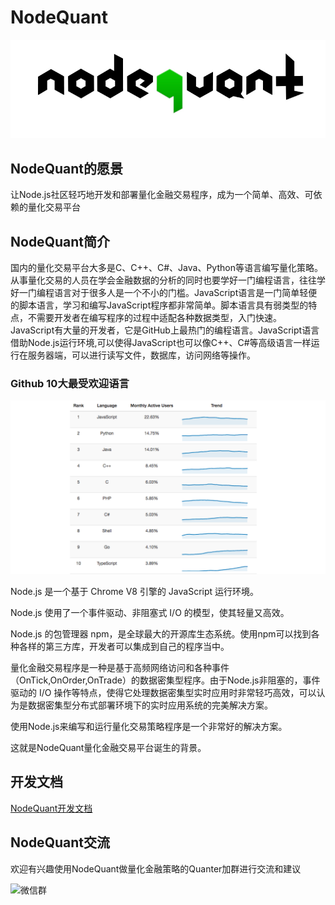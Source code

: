 # NodeQuant

![](.gitbook/assets/nodequant_brand.jpg)

## NodeQuant的愿景

让Node.js社区轻巧地开发和部署量化金融交易程序，成为一个简单、高效、可依赖的量化交易平台

## NodeQuant简介

国内的量化交易平台大多是C、C++、C\#、Java、Python等语言编写量化策略。从事量化交易的人员在学会金融数据的分析的同时也要学好一门编程语言，往往学好一门编程语言对于很多人是一个不小的门槛。JavaScript语言是一门简单轻便的脚本语言，学习和编写JavaScript程序都非常简单。脚本语言具有弱类型的特点，不需要开发者在编写程序的过程中适配各种数据类型，入门快速。  
JavaScript有大量的开发者，它是GitHub上最热门的编程语言。JavaScript语言借助Node.js运行环境,可以使得JavaScript也可以像C++、C\#等高级语言一样运行在服务器端，可以进行读写文件，数据库，访问网络等操作。

### Github 10大最受欢迎语言

![](.gitbook/assets/github-10.png)

Node.js 是一个基于 Chrome V8 引擎的 JavaScript 运行环境。

Node.js 使用了一个事件驱动、非阻塞式 I/O 的模型，使其轻量又高效。

Node.js 的包管理器 npm，是全球最大的开源库生态系统。使用npm可以找到各种各样的第三方库，开发者可以集成到自己的程序当中。

量化金融交易程序是一种是基于高频网络访问和各种事件（OnTick,OnOrder,OnTrade）的数据密集型程序。由于Node.js非阻塞的，事件驱动的 I/O 操作等特点，使得它处理数据密集型实时应用时非常轻巧高效，可以认为是数据密集型分布式部署环境下的实时应用系统的完美解决方案。

使用Node.js来编写和运行量化交易策略程序是一个非常好的解决方案。

这就是NodeQuant量化金融交易平台诞生的背景。

## 开发文档

[NodeQuant开发文档](https://github.com/zhangshuiyong/nodequant-doc/blob/master/SUMMARY.md)


## NodeQuant交流
欢迎有兴趣使用NodeQuant做量化金融策略的Quanter加群进行交流和建议

![微信群](https://user-images.githubusercontent.com/1655233/140936941-510c29b6-1e12-4050-b19d-c1a57f7fdfdb.png)


